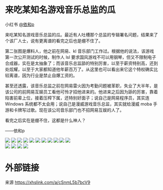 # 来吃某知名游戏音乐总监的瓜

小红书 [@依和p](https://www.xiaohongshu.com/user/profile/620d3b24000000001000775a)

来吃某知名游戏音乐总监的瓜。最近有人吐槽那个总监的专辑署名问题，结果来了个该厂人士，说有更离谱的看完之后也是绷不住了。

第二张图是爆料人，他之前在网易、kl 音乐部门工作过。根据他的说法，该游戏第一次公开测试的时候，制作人 lsl 要求国风游戏不可以用钢琴，但又不限制电子合成器，实在是太抽象了；而该音乐总监舔的特别厉害，以至于薪资特别高，还到处炫耀，以至于大家都知道他年薪百万了。从这里也可以看出来它这个特权确实比较离谱，因为行业是禁止自爆工资的。

甚至还透露，该音乐总监之前在网易雷火因为考勤问题被革职，失业了大半年，是该公司的前网易互娱员工看他可怜才招他进来的。他进来之后因为舔的厉害，靠着陷害前辈上位，接着压榨下属，还特别好面子；说自己是网易程序员，其实连 Windows 系统都不太会用；说自己是漫威游戏音乐总监，其实就给漫威 moba 手游和卡牌写过歌。现在该公司音乐部门也不招网易互娱的人了。

看完之后实在是绷不住，这都是什么神人？
	
——依和p

![](https://raw.githubusercontent.com/KugouGames/iming-blog/refs/heads/main/evil-of-kurogames/images/xhs_67f154c30000000009015748/1.jpg)
![](https://raw.githubusercontent.com/KugouGames/iming-blog/refs/heads/main/evil-of-kurogames/images/xhs_67f154c30000000009015748/2.jpg)
![](https://raw.githubusercontent.com/KugouGames/iming-blog/refs/heads/main/evil-of-kurogames/images/xhs_67f154c30000000009015748/3.jpg)
![](https://raw.githubusercontent.com/KugouGames/iming-blog/refs/heads/main/evil-of-kurogames/images/xhs_67f154c30000000009015748/4.jpg)
![](https://raw.githubusercontent.com/KugouGames/iming-blog/refs/heads/main/evil-of-kurogames/images/xhs_67f154c30000000009015748/5.jpg)
![](https://raw.githubusercontent.com/KugouGames/iming-blog/refs/heads/main/evil-of-kurogames/images/xhs_67f154c30000000009015748/6.jpg)
![](https://raw.githubusercontent.com/KugouGames/iming-blog/refs/heads/main/evil-of-kurogames/images/xhs_67f154c30000000009015748/7.jpg)
![](https://raw.githubusercontent.com/KugouGames/iming-blog/refs/heads/main/evil-of-kurogames/images/xhs_67f154c30000000009015748/8.jpg)
![](https://raw.githubusercontent.com/KugouGames/iming-blog/refs/heads/main/evil-of-kurogames/images/xhs_67f154c30000000009015748/9.jpg)
![](https://raw.githubusercontent.com/KugouGames/iming-blog/refs/heads/main/evil-of-kurogames/images/xhs_67f154c30000000009015748/10.jpg)
![](https://raw.githubusercontent.com/KugouGames/iming-blog/refs/heads/main/evil-of-kurogames/images/xhs_67f154c30000000009015748/11.jpg)\
![](https://raw.githubusercontent.com/KugouGames/iming-blog/refs/heads/main/evil-of-kurogames/images/xhs_67f154c30000000009015748/12.jpg)
![](https://raw.githubusercontent.com/KugouGames/iming-blog/refs/heads/main/evil-of-kurogames/images/xhs_67f154c30000000009015748/13.jpg)
![](https://raw.githubusercontent.com/KugouGames/iming-blog/refs/heads/main/evil-of-kurogames/images/xhs_67f154c30000000009015748/14.jpg)
![](https://raw.githubusercontent.com/KugouGames/iming-blog/refs/heads/main/evil-of-kurogames/images/xhs_67f154c30000000009015748/15.jpg)

# 外部链接

来源 https://xhslink.com/a/cSnmL5b7bcV9
